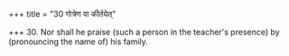 +++
title = "30 गोत्रेण वा कीर्तयेत्"

+++
30. Nor shall he praise (such a person in the teacher's presence) by (pronouncing the name of) his family.

